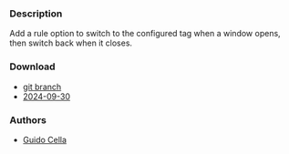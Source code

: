 ### Description
Add a rule option to switch to the configured tag when a window opens, then switch back when it closes.

### Download
- [git branch](https://codeberg.org/guidocella/dwl/src/branch/switchtotag)
- [2024-09-30](https://codeberg.org/dwl/dwl-patches/raw/branch/main/patches/switchtotag/switchtotag.patch)

### Authors
- [Guido Cella](https://codeberg.org/guidocella)
